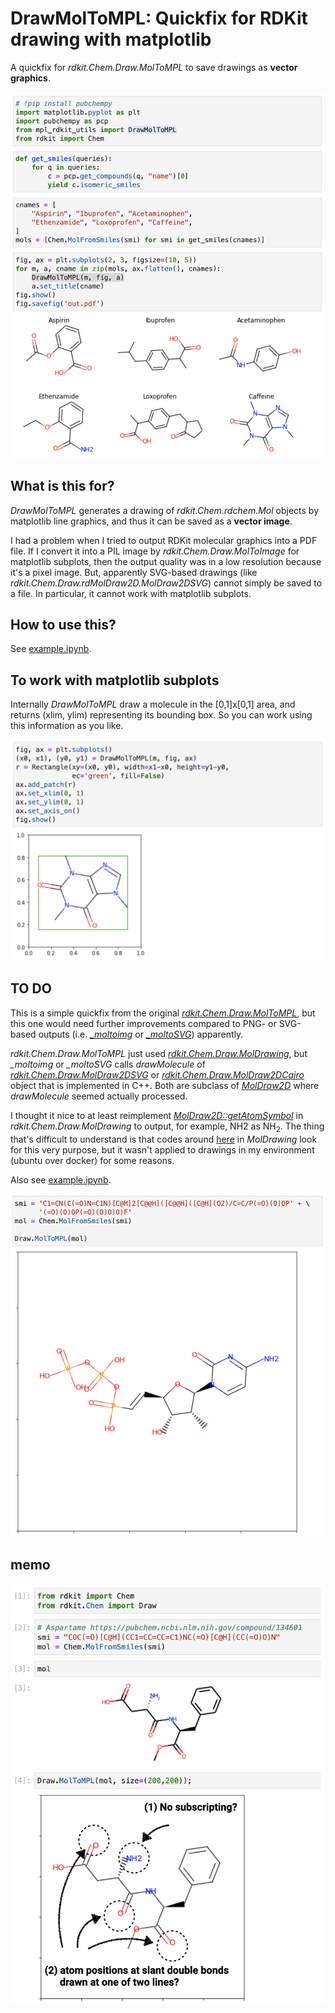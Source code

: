 # DrawMolToMPL: Quickfix for RDKit drawing with matplotlib

A quickfix for *rdkit.Chem.Draw.MolToMPL* to save drawings as **vector graphics**.

<img src="images/example.png" width="600">


## What is this for?

*DrawMolToMPL* generates a drawing of *rdkit.Chem.rdchem.Mol* objects by matplotlib line graphics, and thus it can be saved as a **vector image**.

I had a problem when I tried to output RDKit molecular graphics into a PDF file. If I convert it into a PIL image by *rdkit.Chem.Draw.MolToImage* for matplotlib subplots, then the output quality was in a low resolution because it's a pixel image. But, apparently SVG-based drawings (like *rdkit.Chem.Draw.rdMolDraw2D.MolDraw2DSVG*) cannot simply be saved to a file. In particular, it cannot work with matplotlib subplots. 

## How to use this?

See [example.ipynb](example.ipynb).

## To work with matplotlib subplots

Internally *DrawMolToMPL* draw a molecule in the [0,1]x[0,1] area, and returns (xlim, ylim) representing its bounding box. So you can work using this information as you like.

<img src="images/output.png" width="600">

## TO DO

This is a simple quickfix from the original [*rdkit.Chem.Draw.MolToMPL*](https://github.com/rdkit/rdkit/blob/58e6743df02c004b5c719c044a2641d719a2e7df/rdkit/Chem/Draw/__init__.py#L331), but this one would need further improvements compared to PNG- or SVG-based outputs (i.e. [*_moltoimg*](https://github.com/rdkit/rdkit/blob/58e6743df02c004b5c719c044a2641d719a2e7df/rdkit/Chem/Draw/__init__.py#L447) or [*_moltoSVG*](https://github.com/rdkit/rdkit/blob/58e6743df02c004b5c719c044a2641d719a2e7df/rdkit/Chem/Draw/__init__.py#L490)) apparently.

*rdkit.Chem.Draw.MolToMPL* just used [*rdkit.Chem.Draw.MolDrawing*](https://github.com/rdkit/rdkit/blob/58e6743df02c004b5c719c044a2641d719a2e7df/rdkit/Chem/Draw/MolDrawing.py#L77), but *_moltoimg* or *_moltoSVG* calls *drawMolecule* of [*rdkit.Chem.Draw.MolDraw2DSVG*](https://github.com/rdkit/rdkit/blob/69b143edd059612c2f28ad898fa2d87dc1525e6f/Code/GraphMol/MolDraw2D/MolDraw2DSVG.cpp) or [*rdkit.Chem.Draw.MolDraw2DCairo*](https://github.com/rdkit/rdkit/blob/69b143edd059612c2f28ad898fa2d87dc1525e6f/Code/GraphMol/MolDraw2D/MolDraw2DCairo.cpp) object that is implemented in C++. Both are subclass of [*MolDraw2D*](https://github.com/rdkit/rdkit/blob/69b143edd059612c2f28ad898fa2d87dc1525e6f/Code/GraphMol/MolDraw2D/MolDraw2D.cpp) where *drawMolecule* seemed actually processed.

I thought it nice to at least reimplement [*MolDraw2D::getAtomSymbol*](https://github.com/rdkit/rdkit/blob/69b143edd059612c2f28ad898fa2d87dc1525e6f/Code/GraphMol/MolDraw2D/MolDraw2D.cpp#L3991) in *rdkit.Chem.Draw.MolDrawing* to output, for example, NH2 as NH<sub>2</sub>. The thing that's difficult to understand is that codes around [here](https://github.com/rdkit/rdkit/blob/58e6743df02c004b5c719c044a2641d719a2e7df/rdkit/Chem/Draw/MolDrawing.py#L412) in *MolDrawing* look for this very purpose, but it wasn't applied to drawings in my environment (ubuntu over docker) for some reasons. 

Also see [example.ipynb](example.ipynb).

<img src="images/MolToMPL.png" width="600">

## memo

<img src="images/twoproblems.png" width="600">

